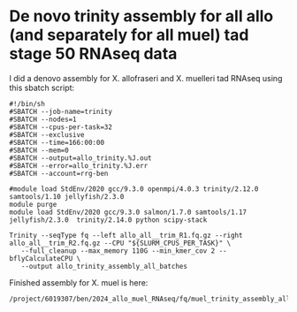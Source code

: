 # De novo trinity assembly for all allo (and separately for all muel) tad stage 50 RNAseq data

I did a denovo assembly for X. allofraseri and X. muelleri tad RNAseq using this sbatch script:
```
#!/bin/sh
#SBATCH --job-name=trinity
#SBATCH --nodes=1
#SBATCH --cpus-per-task=32
#SBATCH --exclusive
#SBATCH --time=166:00:00
#SBATCH --mem=0
#SBATCH --output=allo_trinity.%J.out
#SBATCH --error=allo_trinity.%J.err
#SBATCH --account=rrg-ben

#module load StdEnv/2020 gcc/9.3.0 openmpi/4.0.3 trinity/2.12.0 samtools/1.10 jellyfish/2.3.0
module purge
module load StdEnv/2020 gcc/9.3.0 salmon/1.7.0 samtools/1.17 jellyfish/2.3.0  trinity/2.14.0 python scipy-stack

Trinity --seqType fq --left allo_all__trim_R1.fq.gz --right allo_all__trim_R2.fq.gz --CPU "${SLURM_CPUS_PER_TASK}" \
   --full_cleanup --max_memory 110G --min_kmer_cov 2 --bflyCalculateCPU \
   --output allo_trinity_assembly_all_batches
```

Finished assembly for X. muel is here:
```
/project/6019307/ben/2024_allo_muel_RNAseq/fq/muel_trinity_assembly_all_batches.Trinity.fasta
```
